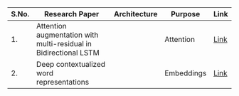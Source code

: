 | S.No. | Research Paper | Architecture | Purpose | Link |
| ---- | ---- | ---- | ---- | ---- |
|1.|Attention augmentation with multi-residual in Bidirectional LSTM||Attention|[Link](https://github.com/kwanit1142/Research-Papers-Reading-Directory/blob/main/Natural%20Language%20Processing/Attention%20augmentation%20with%20multi-residual%20in%20Bidirectional%20LSTM.pdf)|
|2.|Deep contextualized word representations||Embeddings|[Link](https://github.com/kwanit1142/Research-Papers-Reading-Directory/blob/main/Natural%20Language%20Processing/Deep%20contextualized%20word%20representations.pdf)|
